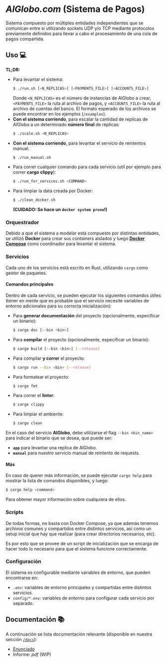 # _AlGlobo.com_ (Sistema de Pagos)

Sistema compuesto por múltiples entidades independientes que se comunican entre sí utilizando sockets UDP y/o TCP mediante protocolos previamente definidos para llevar a cabo el procesamiento de una cola de pagos compartida.

## Uso :computer:

**TL;DR:**

- Para levantar el sistema:
  ```bash
  $ ./run.sh [<N_REPLICAS>] [<PAYMENTS_FILE>] [<ACCOUNTS_FILE>]
  ```
  Donde `<N_REPLICAS>` es el número de instancias de AlGlobo a crear, `<PAYMENTS_FILE>` la ruta al archivo de pagos, y `<ACCOUNTS_FILE>` la ruta al archivo de cuentas del banco. El formato esperado de los archivos se puede encontrar en los ejemplos (`/examples`).
- **Con el sistema corriendo**, para escalar la cantidad de replicas de AlGlobo a un determinado **número final** de réplicas:
  ```bash
  $ ./scale.sh <N_REPLICAS>
  ```
- **Con el sistema corriendo**, para levantar el servicio de reintentos manual:
  ```bash
  $ ./run_manual.sh
  ```
- Para correr cualquier comando para cada servicio (util por ejemplo para correr **cargo clippy**):
  ```bash
  $ ./run_for_services.sh <COMMAND>
  ```
- Para limpiar la data creada por Docker:
  ```bash
  $ ./clean_docker.sh
  ```
  **(CUIDADO: Se hace un `docker system prune`!)**

### Orquestrador

Debido a que el sistema a modelar está compuesto por distintas entidades, se utilizó **Docker** para crear sus containers aislados y luego [**Docker Compose**](https://docs.docker.com/compose/) como coordinador para levantar el sistema.

### Servicios

Cada uno de los servicios está escrito en Rust, utilizando `cargo` como gestor de paquetes.

#### Comandos principales

Dentro de cada servicio, se pueden ejecutar los siguientes comandos útiles (tener en mente que es probable que el servicio necesite variables de entorno adicionales para su correcta inicialización):

- Para **generar documentación** del proyecto (opcionalmente, especificar un binario):
  ```bash
  $ cargo doc [--bin <bin>]
  ```
- Para **compilar** el proyecto (opcionalmente, especificar un binario):
  ```bash
  $ cargo build [--bin <bin>] [--release]
  ```
- Para compilar **y correr** el proyecto:
  ```bash
  $ cargo run --bin <bin> [--release]
  ```
- Para formatear el proyecto:
  ```bash
  $ cargo fmt
  ```
- Para correr el **linter**:
  ```bash
  $ cargo clippy
  ```
- Para limpiar el ambiente:
  ```bash
  $ cargo clean
  ```

En el caso del servicio **AlGlobo**, debe utilizarse el flag `--bin <bin_name>` para indicar el binario que se desea, que puede ser:

- **`app`** para levantar una replica de AlGlobo.
- **`manual`** para nuestro servicio manual de reintento de requests.

#### Más

En caso de querer más información, se puede ejecutar `cargo help` para mostrar la lista de comandos disponibles, y luego:

```bash
$ cargo help <command>
```

Para obtener mayor información sobre cualquiera de ellos.

### Scripts

De todas formas, no basta con Docker Compose, ya que además tenemos archivos comunes y compartidos entre distintos servicios, así como un setup inicial que hay que realizar (para crear directorios necesarios, etc).

Es por esto que se provee de un script de inicialización que se encarga de hacer todo lo necesario para que el sistema funcione correctamente.

### Configuración

El sistema es configurable mediante variables de entorno, que pueden encontrarse en:

- `.env`: variables de entorno principales y compartidas entre distintos servicios.
- `config/*.env`: variables de entorno para configurar cada servicio por separado.

## Documentación :books:

A continuación se lista documentación relevante (disponible en nuestra sección [`/docs`](./docs)):

- [Enunciado](./docs/Enunciado.md)
- Informe: _pdf_ (WIP)
